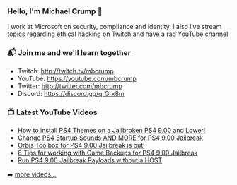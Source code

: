 ### Hello, I'm Michael Crump 👋

I work at Microsoft on security, compliance and identity. I also live stream topics regarding ethical hacking on Twitch and have a rad YouTube channel. 

### 📬 Join me and we'll learn together

- Twitch: http://twitch.tv/mbcrump
- YouTube: https://youtube.com/mbcrump
- Twitter: http://twitter.com/mbcrump
- Discord: https://discord.gg/qrGrx8m

### 📺 Latest YouTube Videos

<!-- YOUTUBE:START -->
- [How to install PS4 Themes on a Jailbroken PS4 9.00 and Lower!](https://www.youtube.com/watch?v=3B5m_0Ih4fk)
- [Change PS4 Startup Sounds AND MORE for PS4 9.00 Jailbreak](https://www.youtube.com/watch?v=oOUrKK5P6kc)
- [Orbis Toolbox for PS4 9.00 Jailbreak is out!](https://www.youtube.com/watch?v=MCVBC5m_1kI)
- [8 Tips for working with Game Backups for PS4 9.00 Jailbreak](https://www.youtube.com/watch?v=kCqZ1g51H5U)
- [Run PS4 9.00 Jailbreak Payloads without a HOST](https://www.youtube.com/watch?v=ftA5oaI35R0)
<!-- YOUTUBE:END -->

➡️ [more videos...](https://youtube.com/mbcrump)

